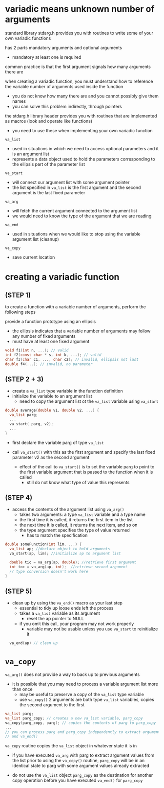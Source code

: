 # variadic means unknown number of arguments

standard library stdarg.h provides you with routines to write some of your own variadic functions

has 2 parts mandatory arguments and optional arguments
* mandatory at least one is required

common practice is that the first argument signals how many arguments there are


when creating a variadic function, you must understand how to reference
the variable number of arguments used inside the function
* you do not know how many there are and you cannot possibly give them names
* you can solve this problem indirectly, through pointers

the stdarg.h library header provides you with routines that are implemented as macros (look and operate like functions)
* you need to use these when implementing your own variadic function

`va_list`
* used in situations in which we need to access optional parameters and it is an argument list
* represents a data object used to hold the parameters corresponding to the ellipsis part
of the parameter list

`va_start`
* will connect our argument list with some argument pointer
* the list specified in `va_list` is the first argument and the second argument is 
the last fixed parameter

`va_arg`
* will fetch the current argument connected to the argument list
* we would need to know the type of the argument that we are reading

`va_end`
* used in situations when we would like to stop using the variable argument list (cleanup)

`va_copy`
* save current location

# creating a variadic function 
## (STEP 1)

to create a function with a variable number of arguments, perform the following steps

provide a function prototype using an ellipsis
* the ellipsis indicates that a variable number of arguments may follow
any number of fixed arguments
* must have at least one fixed argument

```c
void f1(int n, ...); // valid
int f2(const char * s, int k, ...); // valid
char f3(char c1, ..., char c2); // invalid, ellipsis not last
double f4(...); // invalid, no parameter
```

## (STEP 2 + 3)
* create a `va_list` type variable in the function definition
* initialize the variable to an argument list
  * need to copy the argument list ot the `va_list` variable using `va_start`

```c
double average(double v1, double v2, ...) {
  va_list parg;
  ...
  va_start( parg, v2);
  ...
}
```

* first declare the variable parg of type `va_list`

* call `va_start()` with this as the first argument and specify the last fixed parameter v2 as the second argument
  * effect of the call to `va_start()` is to set the variable parg to point to the first variable argument that is passed to the function when it is called
    * still do not know what type of value this represents

## (STEP 4)

* access the contents of the argument list using `va_arg()`
  * takes two arguments: a type `va_list` variable and a type name
  * the first time it is called, it returns the first item in the list
  * the next time it is called, it returns the next item, and so on
  * the type argument specifies the type of value returned
    * has to match the specification

```c
double someFunction(int lim, ...) {
  va_list ap; //declare object to hold arguments
  va_start(ap, lim); //initialize ap to argument list

  double tic = va_arg(ap, double); //retrieve first argument
  int toc = va_arg(ap, int);  //retrieve second argument
  // type conversion doesn't work here
}
```
## (STEP 5)

* clean up by using the `va_end()` macro as your last step
  * essential to tidy up loose ends left the process
  * takes a `va_list` variable as its argument
    * reset the ap pointer to NULL
  * if you omit this call, your program may not work properly
    * variable may not be usable unless you use `va_start` to reinitialize it

```c
  va_end(ap) // clean up
```

# `va_copy`

`va_arg()` does not provide a way to back up to previous arguments

* it is possible that you may need to process a variable argument list more than once
  * may be useful to preserve a copy of the `va_list` type variable
  * use `va_copy()` 2 arguments are both type `va_list` variables, copies the second argument
to the first

```c
va_list parg; 
va_list parg_copy; // creates a new va_list variable, parg_copy
va_copy(parg_copy, parg); // copies the contents of parg to parg_copy
...
// you can process parg and parg_copy independently to extract argument values using va_arg()
// and va_end()
```

`va_copy` routine copies the `va_list` object in whatever state it is in
* if you have executed `va_arg` with parg to extract argument values from the list prior
to using the `va_copy()` routine, `parg_copy` will be in an identical state to parg with some argument values already extracted

* do not use the `va_list` object `parg_copy` as the destination for another copy operation before you have executed `va_end()` for `parg_copy`
